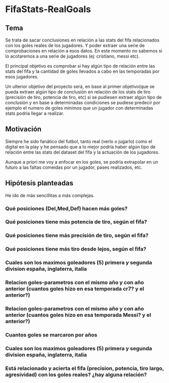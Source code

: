 # FifaStats-RealGoals

## Tema
Se trata de sacar conclusiones en relación a las stats del fifa relacionados con los goles reales de los jugadores. Y poder extraer una serie de comprobaciones en relación a esos datos.
En este momento no sabemos si lo acotaremos a una serie de jugadores (ej: cristiano, messi etc). 

El principal objetivo es comprobar si hay algún tipo de relación entre las stats del fifa y la cantidad de goles llevados a cabo en las temporadas por esos jugadores. 

Un ulterior objetivo del proyecto será, en base al primer objetivo(que se pueda extraer algún tipo de conclusión en relación de los stats de tiro (precisión de tiro, potencia de tiro, etc) si se pudiesen extraer algún tipo de conclusión y en base a determinadas condiciones se pudiese predecir por ejemplo el numero de goles minimos que un jugador con determinadas stats podría llegar a realizar.

## Motivación
Siempre he sido fanático del futbol, tanto real (verlo o jugarlo) como el digital en la play y he pensado que a lo mejor podría haber algún tipo de relación entre las stats del dataset del fifa y la actuación de los jugadores.

Aunque a priori me voy a enfocar en los goles, se podría extrapolar en un futuro a las faltas comeidas por un jugador, pases realizados, etc.

## Hipótesis planteadas
He ido de más sencillitas a más complejas.
### Qué posiciones (Del,Med,Def) hacen más goles?
### Qué posiciones tiene más potencia de tiro, según el fifa?
### Qué posiciones tiene más precisión de tiro, según el fifa?
### Qué posiciones tiene más tiro desde lejos, según el fifa?
### Cuales son los maximos goleadores (5) primera y segunda division españa, inglaterra, italia
### Relacion goles-parametros con el mismo año y con año anterior (cuantos goles hizo en esa temporada cr7? y el anterior?)
### Relacion goles-parametros con el mismo año y con año anterior (cuantos goles hizo en esa temporada Messi? y el anterior?)
### Cuantos goles se marcaron por años
### Cuales son los maximos goleadores (5) primera y segunda division españa, inglaterra, italia
### Está relacionado y acierta el fifa (precision, potencia, tiro largo, agresividad) con los goles reales? ¿hay alguna relación?
